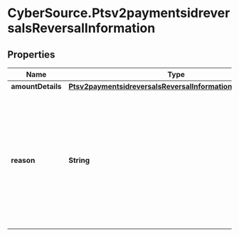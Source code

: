 # CyberSource.Ptsv2paymentsidreversalsReversalInformation

## Properties
Name | Type | Description | Notes
------------ | ------------- | ------------- | -------------
**amountDetails** | [**Ptsv2paymentsidreversalsReversalInformationAmountDetails**](Ptsv2paymentsidreversalsReversalInformationAmountDetails.md) |  | [optional] 
**reason** | **String** | Reason for the authorization reversal. Possible value:   - 34: Suspected fraud  CyberSource ignores this field for processors that do not support this value.  | [optional] 


